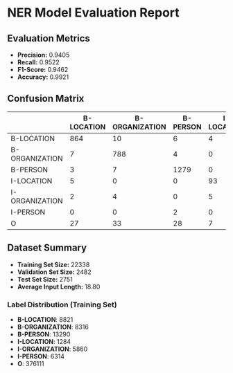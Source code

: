 
# NER Model Evaluation Report

## Evaluation Metrics
- **Precision:** 0.9405
- **Recall:** 0.9522
- **F1-Score:** 0.9462
- **Accuracy:** 0.9921

## Confusion Matrix
|  | B-LOCATION | B-ORGANIZATION | B-PERSON | I-LOCATION | I-ORGANIZATION | I-PERSON | O |
| --- | --- | --- | --- | --- | --- | --- | --- |
| B-LOCATION | 864 | 10 | 6 | 4 | 2 | 0 | 14 |
| B-ORGANIZATION | 7 | 788 | 4 | 0 | 6 | 0 | 26 |
| B-PERSON | 3 | 7 | 1279 | 0 | 0 | 6 | 18 |
| I-LOCATION | 5 | 0 | 0 | 93 | 0 | 1 | 7 |
| I-ORGANIZATION | 2 | 4 | 0 | 5 | 547 | 0 | 27 |
| I-PERSON | 0 | 0 | 2 | 0 | 6 | 645 | 9 |
| O | 27 | 33 | 28 | 7 | 42 | 14 | 37511 |



## Dataset Summary
- **Training Set Size:** 22338
- **Validation Set Size:** 2482
- **Test Set Size:** 2751
- **Average Input Length:** 18.80

### Label Distribution (Training Set)
- **B-LOCATION**: 8821
- **B-ORGANIZATION**: 8316
- **B-PERSON**: 13290
- **I-LOCATION**: 1284
- **I-ORGANIZATION**: 5860
- **I-PERSON**: 6314
- **O**: 376111

